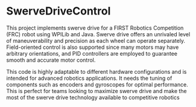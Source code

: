 # SwerveDriveControl
This project implements swerve drive for a FIRST Robotics Competition (FRC) robot using WPILib and Java. Swerve drive offers an unrivaled level of maneuverability and precision as each wheel can operate separately. Field-oriented control is also supported since many motors may have arbitrary orientations, and PID controllers are employed to guarantee smooth and accurate motor control.

This code is highly adaptable to different hardware configurations and is intended for advanced robotics applications. It needs the tuning of components such as encoders and gyroscopes for optimal performance. This is perfect for teams looking to maximize swerve drive and make the most of the swerve drive technology available to competitive robotics
